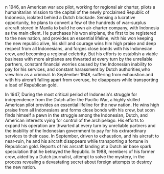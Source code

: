 n 1946, an American war ace pilot, working for regional air charter, pilots a humanitarian mission to the capital of the newly proclaimed Republic of Indonesia, isolated behind a Dutch blockade. Sensing a lucrative opportunity, he plans to convert a few of the hundreds of war-surplus aircraft stored in Manila to build he own air-charter company, with Indonesia as the main client. He purchases his won airplane, the first to be registered to the new nation, and provides an essential lifeline, with his won  keeping the new republic alive, his skill and courage wins him high praise and deep respect from all Indonesians, and forges close bonds with his Indonesian crew, and becoming a regional celebrity. But his efforts to establish a viable business with more airplanes are thwarted at every turn by the unreliable partners, constant financial worries caused by the Indonesian inability to pay for his services, and constant harassment by Dutch authorities,who view him as a criminal. In September 1948, suffering from exhaustion and with his aircraft falling apart from overuse, he disappears while transporting a load of Republican gold. 


In 1947, During the most critical period of Indonesia's struggle for independence from the Dutch after the Pacific War, a highly skilled American pilot provides an essential lifeline for the new nation. He wins high praise from all Indonesians and forms close bonds with his crew, but soon finds himself a pawn in the struggle among the Indonesian, Dutch, and American interests vying for control of the archipelago. His efforts to expand his operation are thwarted at every turn by unreliable partners and the inability of the Indonesian government to pay for his extraordinary services to their case. In September, driven to exhaustion, and his aircraft to near-ruin, he and his aircraft disappears while transporting a fortune in Republican gold. Reports of his aircraft landing at a Dutch air base spark speculation that he betrayed the Republic. In 1988, members of his former crew, aided by a Dutch journalist, attempt to solve the mystery, in the process revealing a devastating secret about foreign attempts to destroy the new nation.  